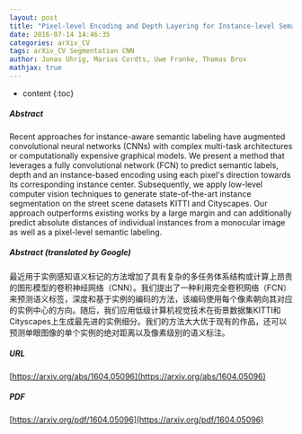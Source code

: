 ```yaml
---
layout: post
title: "Pixel-level Encoding and Depth Layering for Instance-level Semantic Labeling"
date: 2016-07-14 14:46:35
categories: arXiv_CV
tags: arXiv_CV Segmentation CNN
author: Jonas Uhrig, Marius Cordts, Uwe Franke, Thomas Brox
mathjax: true
---
```


* content
{:toc}

##### Abstract
Recent approaches for instance-aware semantic labeling have augmented convolutional neural networks (CNNs) with complex multi-task architectures or computationally expensive graphical models. We present a method that leverages a fully convolutional network (FCN) to predict semantic labels, depth and an instance-based encoding using each pixel's direction towards its corresponding instance center. Subsequently, we apply low-level computer vision techniques to generate state-of-the-art instance segmentation on the street scene datasets KITTI and Cityscapes. Our approach outperforms existing works by a large margin and can additionally predict absolute distances of individual instances from a monocular image as well as a pixel-level semantic labeling.

##### Abstract (translated by Google)
最近用于实例感知语义标记的方法增加了具有复杂的多任务体系结构或计算上昂贵的图形模型的卷积神经网络（CNN）。我们提出了一种利用完全卷积网络（FCN）来预测语义标签，深度和基于实例的编码的方法，该编码使用每个像素朝向其对应的实例中心的方向。随后，我们应用低级计算机视觉技术在街景数据集KITTI和Cityscapes上生成最先进的实例细分。我们的方法大大优于现有的作品，还可以预测单眼图像的单个实例的绝对距离以及像素级别的语义标注。

##### URL
[https://arxiv.org/abs/1604.05096](https://arxiv.org/abs/1604.05096)

##### PDF
[https://arxiv.org/pdf/1604.05096](https://arxiv.org/pdf/1604.05096)


